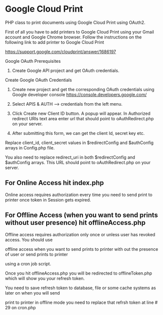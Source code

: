 Google Cloud Print
======================

PHP class to print documents using Google Cloud Print using OAuth2.

First of all you have to add printers to Google Cloud Print 
using your Gmail account and Google Chrome browser. Follow the
instructions on the following link to add printer to Google Cloud Print

https://support.google.com/cloudprint/answer/1686197

Google OAuth Prerequisites

1) Create Google API project and get OAuth credentials.

Create Google OAuth Credentials

1) Create new project and get the corresponding OAuth credentials using Google developer console
https://console.developers.google.com/

2) Select APIS & AUTH –> credentials from the left menu.

3) Click Create new Client ID button. A popup will appear. In Authorized redirect URIs text area enter url that should point to oAuthRedirect.php on your server.

4) After submitting this form, we can get the client Id, secret key etc.

Replace client_id, client_secret values in $redirectConfig and $authConfig arrays in Config.php file.

You also need to replace redirect_uri in both $redirectConfig and $authConfig arrays. This URL should
point to oAuthRedirect.php on your server.

## For Online Access hit index.php 

Online access requires authorization every time you need to send print to printer once token in Session gets expired.

## For Offline Access (when you want to send prints without user presence) hit offlineAccess.php

Offline access requires authorization only once or unless user has revoked access. You should use

offline access when you want to send prints to printer with out the presence of user or send prints to printer

using a cron job script.

Once you hit offlineAccess.php you will be redirected to offlineToken.php which will show you your refresh token.

You need to save refresh token to database, file or some cache systems as later on when you will send

print to printer in offline mode you need to replace that refrsh token at line # 29 on cron.php
